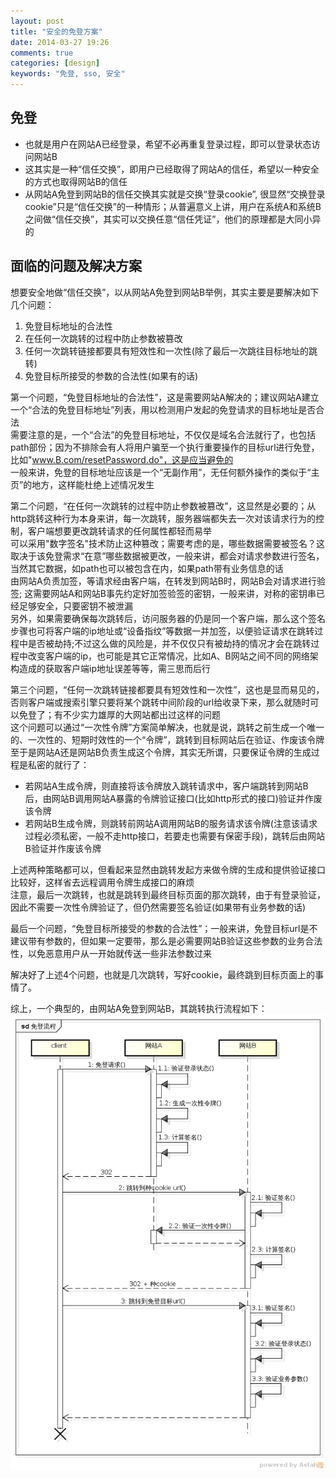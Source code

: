 ```yaml
---
layout: post
title: "安全的免登方案"
date: 2014-03-27 19:26
comments: true
categories: [design]
keywords: "免登, sso, 安全"
---
```

## 免登
* 也就是用户在网站A已经登录，希望不必再重复登录过程，即可以登录状态访问网站B  
* 这其实是一种“信任交换”，即用户已经取得了网站A的信任，希望以一种安全的方式也取得网站B的信任  
* 从网站A免登到网站B的信任交换其实就是交换“登录cookie”, 很显然“交换登录cookie”只是“信任交换”的一种情形；从普遍意义上讲，用户在系统A和系统B之间做“信任交换”，其实可以交换任意“信任凭证”，他们的原理都是大同小异的  
<!-- more -->

## 面临的问题及解决方案
想要安全地做“信任交换”，以从网站A免登到网站B举例，其实主要是要解决如下几个问题：  

1. 免登目标地址的合法性
1. 在任何一次跳转的过程中防止参数被篡改
1. 任何一次跳转链接都要具有短效性和一次性(除了最后一次跳往目标地址的跳转)
1. 免登目标所接受的参数的合法性(如果有的话)

第一个问题，“免登目标地址的合法性”，这是需要网站A解决的；建议网站A建立一个“合法的免登目标地址”列表，用以检测用户发起的免登请求的目标地址是否合法  
需要注意的是，一个“合法”的免登目标地址，不仅仅是域名合法就行了，也包括path部份；因为不排除会有人将用户骗至一个执行重要操作的目标url进行免登，比如"www.B.com/resetPassword.do"，这是应当避免的  
一般来讲，免登的目标地址应该是一个“无副作用”，无任何额外操作的类似于“主页”的地方，这样能杜绝上述情况发生  

第二个问题，“在任何一次跳转的过程中防止参数被篡改”，这显然是必要的；从http跳转这种行为本身来讲，每一次跳转，服务器端都失去一次对该请求行为的控制，客户端想要更改跳转请求的任何属性都轻而易举  
可以采用"数字签名"技术防止这种篡改；需要考虑的是，哪些数据需要被签名？这取决于该免登需求“在意”哪些数据被更改，一般来讲，都会对请求参数进行签名，当然其它数据，如path也可以被包含在内，如果path带有业务信息的话  
由网站A负责加签，等请求经由客户端，在转发到网站B时，网站B会对请求进行验签; 这需要网站A和网站B事先约定好加签验签的密钥，一般来讲，对称的密钥串已经足够安全，只要密钥不被泄漏  
另外，如果需要确保每次跳转后，访问服务器的仍是同一个客户端，那么这个签名步骤也可将客户端的ip地址或“设备指纹”等数据一并加签，以便验证请求在跳转过程中是否被劫持;不过这么做的风险是，并不仅仅只有被劫持的情况才会在跳转过程中改变客户端的ip，也可能是其它正常情况，比如A、B网站之间不同的网络架构造成的获取客户端ip地址误差等等，需三思而后行  

第三个问题，“任何一次跳转链接都要具有短效性和一次性”，这也是显而易见的，否则客户端或搜索引擎只要将某个跳转中间阶段的url给收录下来，那么就随时可以免登了；有不少实力雄厚的大网站都出过这样的问题  
这个问题可以通过“一次性令牌”方案简单解决，也就是说，跳转之前生成一个唯一的、一次性的、短期时效性的一个“令牌”，跳转到目标网站后在验证、作废该令牌  
至于是网站A还是网站B负责生成这个令牌，其实无所谓，只要保证令牌的生成过程是私密的就行了：

* 若网站A生成令牌，则直接将该令牌放入跳转请求中，客户端跳转到网站B后，由网站B调用网站A暴露的令牌验证接口(比如http形式的接口)验证并作废该令牌
* 若网站B生成令牌，则跳转前网站A调用网站B的服务请求该令牌(注意该请求过程必须私密，一般不走http接口，若要走也需要有保密手段)，跳转后由网站B验证并作废该令牌  

上述两种策略都可以，但看起来显然由跳转发起方来做令牌的生成和提供验证接口比较好，这样省去远程调用令牌生成接口的麻烦  
注意，最后一次跳转，也就是跳转到最终目标页面的那次跳转，由于有登录验证，因此不需要一次性令牌验证了，但仍然需要签名验证(如果带有业务参数的话)

最后一个问题，“免登目标所接受的参数的合法性”；一般来讲，免登目标url是不建议带有参数的，但如果一定要带，那么是必需要网站B验证这些参数的业务合法性，以免恶意用户从一开始就传送一些非法参数过来  

解决好了上述4个问题，也就是几次跳转，写好cookie，最终跳到目标页面上的事情了。  

综上，一个典型的，由网站A免登到网站B，其跳转执行流程如下：  
![免登流程](/images/sso_seq.png)  
